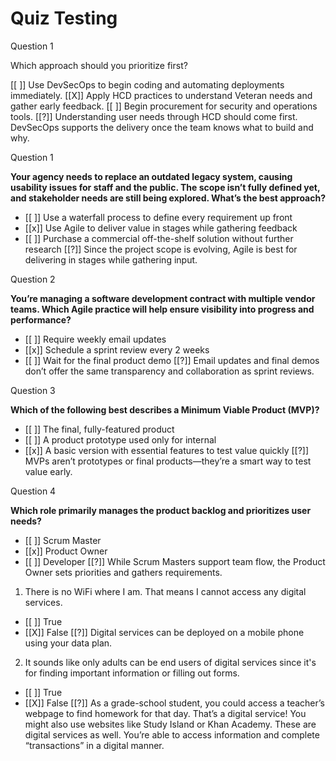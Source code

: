 # Quiz Testing

Question 1

Which approach should you prioritize first?

[[ ]] Use DevSecOps to begin coding and automating deployments immediately.
[[X]] Apply HCD practices to understand Veteran needs and gather early feedback.
[[ ]] Begin procurement for security and operations tools.
[[?]] Understanding user needs through HCD should come first. DevSecOps supports the delivery once the team knows what to build and why.




Question 1

**Your agency needs to replace an outdated legacy system, causing usability issues for staff and the public. The scope isn’t fully defined yet, and stakeholder needs are still being explored. What’s the best approach?**

- [[ ]] Use a waterfall process to define every requirement up front
- [[x]] Use Agile to deliver value in stages while gathering feedback
- [[ ]] Purchase a commercial off-the-shelf solution without further research
[[?]] Since the project scope is evolving, Agile is best for delivering in stages while gathering input.

Question 2

**You’re managing a software development contract with multiple vendor teams. Which Agile practice will help ensure visibility into progress and performance?**

- [[ ]]  Require weekly email updates  
- [[x]] Schedule a sprint review every 2 weeks  
- [[ ]] Wait for the final product demo
[[?]] Email updates and final demos don’t offer the same transparency and collaboration as sprint reviews.

Question 3

**Which of the following best describes a Minimum Viable Product (MVP)?**

- [[ ]] The final, fully-featured product
- [[ ]] A product prototype used only for internal 
- [[x]] A basic version with essential features to test value quickly
[[?]] MVPs aren’t prototypes or final products—they’re a smart way to test value early.

Question 4

**Which role primarily manages the product backlog and prioritizes user needs?**

- [[ ]] Scrum Master   
- [[x]] Product Owner     
- [[ ]] Developer
[[?]] While Scrum Masters support team flow, the Product Owner sets priorities and gathers requirements.


1. There is no WiFi where I am. That means I cannot access any digital services.
- [[ ]] True
- [[X]] False
[[?]] Digital services can be deployed on a mobile phone using your data plan.



2. It sounds like only adults can be end users of digital services since it's for finding important information or filling out forms. 
- [[ ]] True
- [[X]] False
[[?]] As a grade-school student, you could access a teacher’s webpage to find homework for that day. That’s a digital service! You might also use websites like Study Island or Khan Academy. These are digital services as well. You’re able to access information and complete “transactions” in a digital manner.
